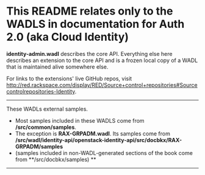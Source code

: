 # This README relates only to the WADLS in documentation for Auth 2.0 (aka Cloud Identity) #

**identity-admin.wadl** describes the core API. Everything else here describes an extension to the core API and is a frozen local copy of a WADL that is maintained alive somewhere else. 

For links to the extensions' live GitHub repos, visit http://red.rackspace.com/display/RED/Source+control+repositories#Sourcecontrolrepositories-Identity.

----
These WADLs external samples.
* Most samples included in these WADLS come from **/src/common/samples**.
* The exception is **RAX-GRPADM.wadl**. Its samples come from **/src/wadl/identity-api/openstack-identity-api/src/docbkx/RAX-GRPADM/samples**
* (samples included in non-WADL-generated sections of the book come from **/src/docbkx/samples) **
 
----